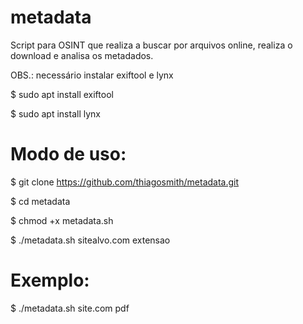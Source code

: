 # metadata
Script para OSINT que realiza a buscar por arquivos online, realiza o download e analisa os metadados.

OBS.: necessário instalar exiftool e lynx

$ sudo apt install exiftool

$ sudo apt install lynx


# Modo de uso:
$ git clone https://github.com/thiagosmith/metadata.git

$ cd metadata

$ chmod +x metadata.sh

$ ./metadata.sh sitealvo.com extensao

# Exemplo:
$ ./metadata.sh site.com pdf
